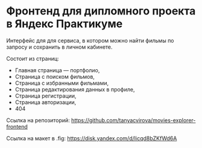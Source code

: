 # Фронтенд для дипломного проекта в Яндекс Практикуме

Интерфейс для для сервиса, в котором можно найти фильмы по запросу и сохранить в личном кабинете.

Состоит из страниц: 
* Главная страница — портфолио,
* Страница с поиском фильмов,
* Страница с избранными фильмами,
* Страница редактирования данных в профиле,
* Страница регистрации, 
* Страница авторизации,
* 404

Ссылка на репозиторий: https://github.com/tanyacvirova/movies-explorer-frontend 

Ссылка на макет в .fig: https://disk.yandex.com/d/Iicqd8bZKfWd6A 
